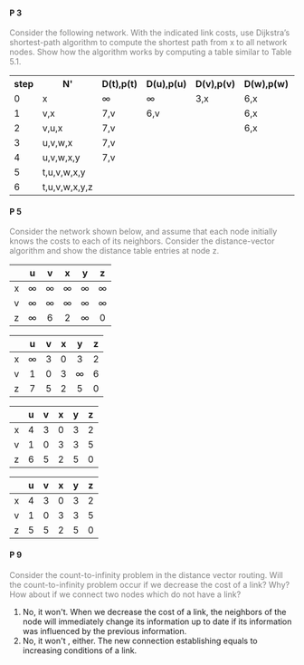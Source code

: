 #### P 3

<font color="gray">Consider the following network. With the indicated link costs, use Dijkstra’s shortest-path algorithm to compute the shortest path from x to all network nodes.  Show how the algorithm works by computing a table similar to Table 5.1. </font>

<table>
    <th>step</th>
    <th>N'</th>
    <th>D(t),p(t)</th>
    <th>D(u),p(u)</th>
    <th>D(v),p(v)</th>
    <th>D(w),p(w)</th>
    <th>D(y),p(y)</th>
    <th>D(z),p(z)</th>
    <tr>
		<td>0</td>
        <td>x</td>
        <td>∞</td>
        <td>∞</td>
        <td>3,x</td>
        <td>6,x</td>
        <td>6,y</td>
        <td>8,x</td>
    </tr>
   	<tr>
		<td>1</td>
        <td>v,x</td>
        <td>7,v</td>
        <td>6,v</td>
        <td></td>
        <td>6,x</td>
        <td>6,y</td>
        <td>8,x</td>
    </tr>
    <tr>
		<td>2</td>
        <td>v,u,x</td>
        <td>7,v</td>
        <td></td>
        <td></td>
        <td>6,x</td>
        <td>6,y</td>
        <td>8,z</td>
    </tr>
    <tr>
		<td>3</td>
        <td>u,v,w,x</td>
        <td>7,v</td>
        <td></td>
        <td></td>
        <td></td>
        <td>6,y</td>
        <td>8,x</td>
    </tr>
    <tr>
		<td>4</td>
        <td>u,v,w,x,y</td>
        <td>7,v</td>
        <td></td>
        <td></td>
        <td></td>
        <td></td>
        <td>8,x</td>
    </tr>
    <tr>
		<td>5</td>
        <td>t,u,v,w,x,y</td>
        <td></td>
        <td></td>
        <td></td>
        <td></td>
        <td></td>
        <td>8,x</td>
    </tr>
    <tr>
		<td>6</td>
        <td>t,u,v,w,x,y,z</td>
        <td></td>
        <td></td>
        <td></td>
        <td></td>
        <td></td>
        <td></td>
    </tr>
</table>



#### P 5

<font color="gray">  Consider the network shown below, and assume that each node initially  knows the costs to each of its neighbors. Consider the distance-vector algorithm and show the distance table entries at node z. </font>

|      |  u   |  v   |  x   |  y   |  z   |
| :--: | :--: | :--: | :--: | :--: | :--: |
|  x   |  ∞   |  ∞   |  ∞   |  ∞   |  ∞   |
|  v   |  ∞   |  ∞   |  ∞   |  ∞   |  ∞   |
|  z   |  ∞   |  6   |  2   |  ∞   |  0   |

|      |  u   |  v   |  x   |  y   |  z   |
| :--: | :--: | :--: | :--: | :--: | :--: |
|  x   |  ∞   |  3   |  0   |  3   |  2   |
|  v   |  1   |  0   |  3   |  ∞   |  6   |
|  z   |  7   |  5   |  2   |  5   |  0   |

|      |  u   |  v   |  x   |  y   |  z   |
| :--: | :--: | :--: | :--: | :--: | :--: |
|  x   |  4   |  3   |  0   |  3   |  2   |
|  v   |  1   |  0   |  3   |  3   |  5   |
|  z   |  6   |  5   |  2   |  5   |  0   |

|      |  u   |  v   |  x   |  y   |  z   |
| :--: | :--: | :--: | :--: | :--: | :--: |
|  x   |  4   |  3   |  0   |  3   |  2   |
|  v   |  1   |  0   |  3   |  3   |  5   |
|  z   |  5   |  5   |  2   |  5   |  0   |

#### P 9

<font color="gray"> Consider the count-to-infinity problem in the distance vector routing. Will  the count-to-infinity problem occur if we decrease the cost of a link? Why?  How about if we connect two nodes which do not have a link?</font>

1. No, it won't. When we decrease the cost of a link, the neighbors of the node will immediately change its information up to date if its information was influenced by the previous information.
2. No, it won't , either. The new connection establishing equals to increasing conditions of a link.

